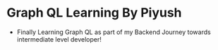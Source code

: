 # Graph QL Learning By Piyush

- Finally Learning Graph QL as part of my Backend Journey towards intermediate level developer!


